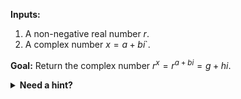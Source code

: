 
**Inputs:**

1. A non-negative real number $r$.
2. A complex number $x = a + bi$`.

**Goal:** Return the complex number $r^x = r^{a + bi} = g + hi$.

<details>
  <summary><b>Need a hint?</b></summary>
  You can use the fact that $r = e^{\ln r}$ to convert exponent bases. Remember though, $\ln r$ is only defined for positive numbers - make sure to check for $r = 0$ separately!
</details>
